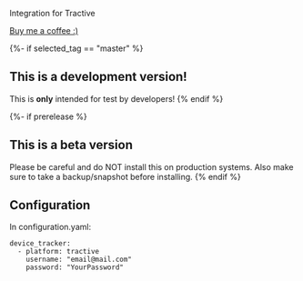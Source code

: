 Integration for Tractive

[Buy me a coffee :)](http://paypal.me/dahoiv)

{%- if selected_tag == "master" %}
## This is a development version!
This is **only** intended for test by developers!
{% endif %}

{%- if prerelease %}
## This is a beta version
Please be careful and do NOT install this on production systems. Also make sure to take a backup/snapshot before installing.
{% endif %}

## Configuration 

In configuration.yaml:

```
device_tracker:
  - platform: tractive
    username: "email@mail.com"
    password: "YourPassword"
```
